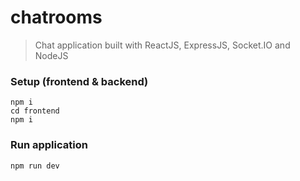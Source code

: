 # chatrooms

> Chat application built with ReactJS, ExpressJS, Socket.IO and NodeJS


### Setup (frontend & backend)

```
npm i
cd frontend
npm i
```

### Run application

```
npm run dev
```
